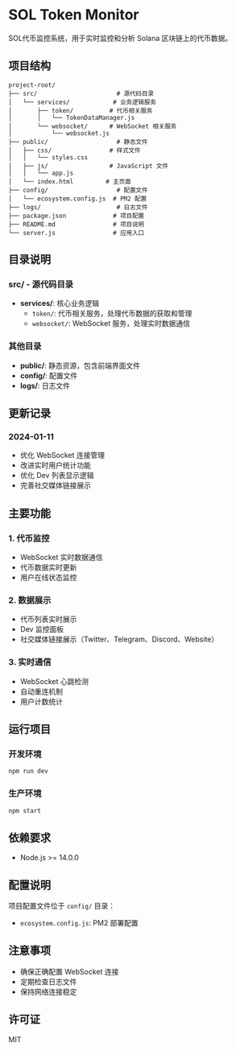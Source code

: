 # SOL Token Monitor

SOL代币监控系统，用于实时监控和分析 Solana 区块链上的代币数据。

## 项目结构

```
project-root/
├── src/                      # 源代码目录
│   └── services/            # 业务逻辑服务
│       ├── token/          # 代币相关服务
│       │   └── TokenDataManager.js
│       └── websocket/      # WebSocket 相关服务
│           └── websocket.js
├── public/                   # 静态文件
│   ├── css/                # 样式文件
│   │   └── styles.css
│   ├── js/                 # JavaScript 文件
│   │   └── app.js
│   └── index.html         # 主页面
├── config/                   # 配置文件
│   └── ecosystem.config.js  # PM2 配置
├── logs/                     # 日志文件
├── package.json             # 项目配置
├── README.md                # 项目说明
└── server.js                # 应用入口
```

## 目录说明

### src/ - 源代码目录
- **services/**: 核心业务逻辑
  - `token/`: 代币相关服务，处理代币数据的获取和管理
  - `websocket/`: WebSocket 服务，处理实时数据通信

### 其他目录
- **public/**: 静态资源，包含前端界面文件
- **config/**: 配置文件
- **logs/**: 日志文件

## 更新记录

### 2024-01-11
- 优化 WebSocket 连接管理
- 改进实时用户统计功能
- 优化 Dev 列表显示逻辑
- 完善社交媒体链接展示

## 主要功能

### 1. 代币监控
- WebSocket 实时数据通信
- 代币数据实时更新
- 用户在线状态监控

### 2. 数据展示
- 代币列表实时展示
- Dev 监控面板
- 社交媒体链接展示（Twitter、Telegram、Discord、Website）

### 3. 实时通信
- WebSocket 心跳检测
- 自动重连机制
- 用户计数统计

## 运行项目

### 开发环境
```bash
npm run dev
```

### 生产环境
```bash
npm start
```

## 依赖要求
- Node.js >= 14.0.0

## 配置说明
项目配置文件位于 `config/` 目录：
- `ecosystem.config.js`: PM2 部署配置

## 注意事项
- 确保正确配置 WebSocket 连接
- 定期检查日志文件
- 保持网络连接稳定

## 许可证
MIT


